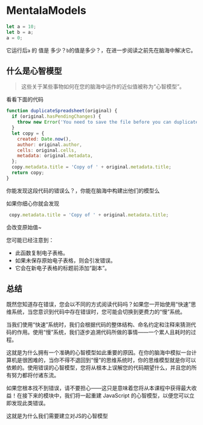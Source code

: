 # MentalaModels

```js
let a = 10;
let b = a;
a = 0;
```

它运行后`a` 的 值是 多少？`b`的值是多少？，在进一步阅读之前先在脑海中解决它。

## 什么是心智模型

>  这些关于某些事物如何在您的脑海中运作的近似值被称为“心智模型”。

看看下面的代码

```js
function duplicateSpreadsheet(original) {
  if (original.hasPendingChanges) {
    throw new Error('You need to save the file before you can duplicate it.');
  }
  let copy = {
    created: Date.now(),
    author: original.author,
    cells: original.cells,
    metadata: original.metadata,
  };
  copy.metadata.title = 'Copy of ' + original.metadata.title;
  return copy;
}
```

你能发现这段代码的错误么？，你能在脑海中构建出他们的模型么

如果你细心你就会发现 

```js
 copy.metadata.title = 'Copy of ' + original.metadata.title;
```

会改变原始值~

您可能已经注意到：

- 此函数复制电子表格。
- 如果未保存原始电子表格，则会引发错误。
- 它会在新电子表格的标题前添加“副本”。

## 总结

既然您知道存在错误，您会以不同的方式阅读代码吗？如果您一开始使用“快速”思维系统，当您意识到代码中存在错误时，您可能会切换到更费力的“慢”系统。

当我们使用“快速”系统时，我们会根据代码的整体结构、命名约定和注释来猜测代码的作用。使用“慢”系统，我们逐步追溯代码所做的事情——一个累人且耗时的过程。

这就是为什么拥有一个准确的心智模型如此重要的原因。在你的脑海中模拟一台计算机是很困难的，当你不得不退回到“慢”的思维系统时，你的思维模型就是你可以依赖的。使用错误的心智模型，您将从根本上误解您的代码期望什么，并且您的所有努力都将付诸东流。

如果您根本找不到错误，请不要担心——这只是意味着您将从本课程中获得最大收益！在接下来的模块中，我们将一起重建 JavaScript 的心智模型，以便您可以立即发现此类错误。

这就是为什么我们需要建立对JS的心智模型

